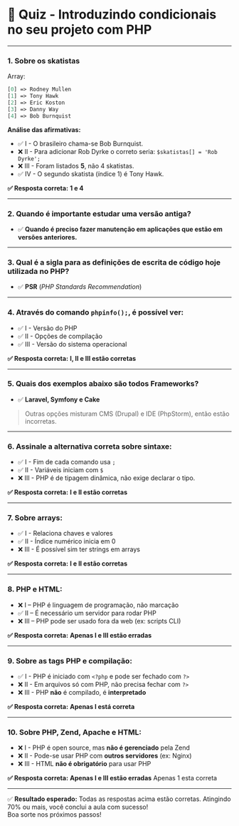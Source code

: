 # 📝 Quiz - Introduzindo condicionais no seu projeto com PHP

---

### **1. Sobre os skatistas**

Array:
```php
[0] => Rodney Mullen  
[1] => Tony Hawk  
[2] => Eric Koston  
[3] => Danny Way  
[4] => Bob Burnquist
```

**Análise das afirmativas:**
- ✅ I - O brasileiro chama-se Bob Burnquist.
- ❌ II - Para adicionar Rob Dyrke o correto seria: `$skatistas[] = 'Rob Dyrke';`
- ❌ III - Foram listados **5**, não 4 skatistas.
- ✅ IV - O segundo skatista (índice 1) é Tony Hawk.

**✅ Resposta correta:** **1 e 4**

---

### **2. Quando é importante estudar uma versão antiga?**
- ✅ **Quando é preciso fazer manutenção em aplicações que estão em versões anteriores.**

---

### **3. Qual é a sigla para as definições de escrita de código hoje utilizada no PHP?**
- ✅ **PSR** (*PHP Standards Recommendation*)

---

### **4. Através do comando `phpinfo();`, é possível ver:**
- ✅ I - Versão do PHP
- ✅ II - Opções de compilação
- ✅ III - Versão do sistema operacional

**✅ Resposta correta:** **I, II e III estão corretas**

---

### **5. Quais dos exemplos abaixo são todos Frameworks?**
- ✅ **Laravel, Symfony e Cake**

> Outras opções misturam CMS (Drupal) e IDE (PhpStorm), então estão incorretas.

---

### **6. Assinale a alternativa correta sobre sintaxe:**
- ✅ I - Fim de cada comando usa `;`
- ✅ II - Variáveis iniciam com `$`
- ❌ III - PHP é de tipagem dinâmica, não exige declarar o tipo.

**✅ Resposta correta:** **I e II estão corretas**

---

### **7. Sobre arrays:**
- ✅ I - Relaciona chaves e valores
- ✅ II - Índice numérico inicia em 0
- ❌ III - É possível sim ter strings em arrays

**✅ Resposta correta:** **I e II estão corretas**

---

### **8. PHP e HTML:**
- ❌ I – PHP é linguagem de programação, não marcação
- ✅ II – É necessário um servidor para rodar PHP
- ❌ III – PHP pode ser usado fora da web (ex: scripts CLI)

**✅ Resposta correta:** **Apenas I e III estão erradas**

---

### **9. Sobre as tags PHP e compilação:**
- ✅ I - PHP é iniciado com `<?php` e pode ser fechado com `?>`
- ❌ II - Em arquivos só com PHP, não precisa fechar com `?>`
- ❌ III - PHP **não** é compilado, é **interpretado**

**✅ Resposta correta:** **Apenas I está correta**

---

### **10. Sobre PHP, Zend, Apache e HTML:**
- ❌ I - PHP é open source, mas **não é gerenciado** pela Zend
- ❌ II - Pode-se usar PHP com **outros servidores** (ex: Nginx)
- ❌ III - HTML **não é obrigatório** para usar PHP

**✅ Resposta correta:** **Apenas I e III estão erradas**
Apenas 1 esta correta

---

✅ **Resultado esperado:** Todas as respostas acima estão corretas. Atingindo 70% ou mais, você conclui a aula com sucesso!  
Boa sorte nos próximos passos!
